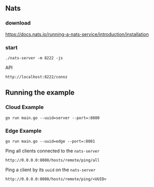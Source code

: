 
## Nats

### download

https://docs.nats.io/running-a-nats-service/introduction/installation

### start

```
./nats-server -m 8222 -js
```

API
```
http://localhost:8222/connz
```

## Running the example

### Cloud Example
```
go run main.go --uuid=server --port=:8080
```

### Edge Example
```
go run main.go --uuid=edge --port=:8081
```

Ping all clients connected to the `nats-server`

```
http://0.0.0.0:8080/hosts/remote/ping/all
```

Ping a client by its `uuid` on the `nats-server`

```
http://0.0.0.0:8080/hosts/remote/ping/<UUID>
```